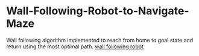 # Wall-Following-Robot-to-Navigate-Maze
Wall following algorithm implemented to reach from home to goal state and return using the most optimal path. 
[wall following robot](Documentation/wall%20following%20robot.png)
